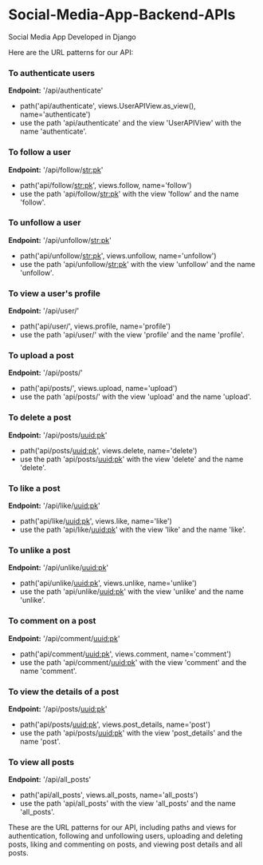 # Social-Media-App-Backend-APIs

Social Media App Developed in Django

Here are the URL patterns for our API:

### To authenticate users

**Endpoint:** '/api/authenticate'
- path('api/authenticate', views.UserAPIView.as_view(), name='authenticate')
- use the path 'api/authenticate' and the view 'UserAPIView' with the name 'authenticate'.


### To follow a user

**Endpoint:** '/api/follow/<str:pk>'
- path('api/follow/<str:pk>', views.follow, name='follow')
- use the path 'api/follow/<str:pk>' with the view 'follow' and the name 'follow'.


### To unfollow a user

**Endpoint:** '/api/unfollow/<str:pk>'
- path('api/unfollow/<str:pk>', views.unfollow, name='unfollow')
- use the path 'api/unfollow/<str:pk>' with the view 'unfollow' and the name 'unfollow'.


### To view a user's profile

**Endpoint:** '/api/user/'
- path('api/user/', views.profile, name='profile')
- use the path 'api/user/' with the view 'profile' and the name 'profile'.


### To upload a post

**Endpoint:** '/api/posts/'
- path('api/posts/', views.upload, name='upload')
- use the path 'api/posts/' with the view 'upload' and the name 'upload'.


### To delete a post

**Endpoint:** '/api/posts/<uuid:pk>'
- path('api/posts/<uuid:pk>', views.delete, name='delete')
- use the path 'api/posts/<uuid:pk>' with the view 'delete' and the name 'delete'.


### To like a post

**Endpoint:** '/api/like/<uuid:pk>'
- path('api/like/<uuid:pk>', views.like, name='like')
- use the path 'api/like/<uuid:pk>' with the view 'like' and the name 'like'.


### To unlike a post

**Endpoint:** '/api/unlike/<uuid:pk>'
- path('api/unlike/<uuid:pk>', views.unlike, name='unlike')
- use the path 'api/unlike/<uuid:pk>' with the view 'unlike' and the name 'unlike'.


### To comment on a post

**Endpoint:** '/api/comment/<uuid:pk>'
- path('api/comment/<uuid:pk>', views.comment, name='comment')
- use the path 'api/comment/<uuid:pk>' with the view 'comment' and the name 'comment'.


### To view the details of a post

**Endpoint:** '/api/posts/<uuid:pk>'
- path('api/posts/<uuid:pk>', views.post_details, name='post')
- use the path 'api/posts/<uuid:pk>' with the view 'post_details' and the name 'post'.


### To view all posts

**Endpoint:** '/api/all_posts'
- path('api/all_posts', views.all_posts, name='all_posts')
- use the path 'api/all_posts' with the view 'all_posts' and the name 'all_posts'.


These are the URL patterns for our API, including paths and views for authentication, following and unfollowing users, uploading and deleting posts, liking and commenting on posts, and viewing post details and all posts.
